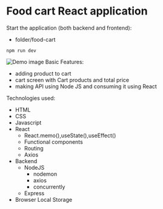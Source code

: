 # Food cart React application

Start the application (both backend and frontend):
- folder/food-cart
```
npm run dev
```

<img src="https://github.com/ahmadrazach/Javascript-Challanges/blob/main/food-cart/React%20App.gif" alt="Demo image"/>
Basic Features:
 
- adding product to cart
- cart screen with Cart products and total price 
- making API using Node JS and consuming it using React 

Technologies used:

- HTML
- CSS
- Javascript
- React
    - React.memo(),useState(),useEffect()
    - Functional components
    - Routing
    - Axios
- Backend
    - NodeJS
        - nodemon
        - axios
        - concurrently
    - Express
- Browser Local Storage